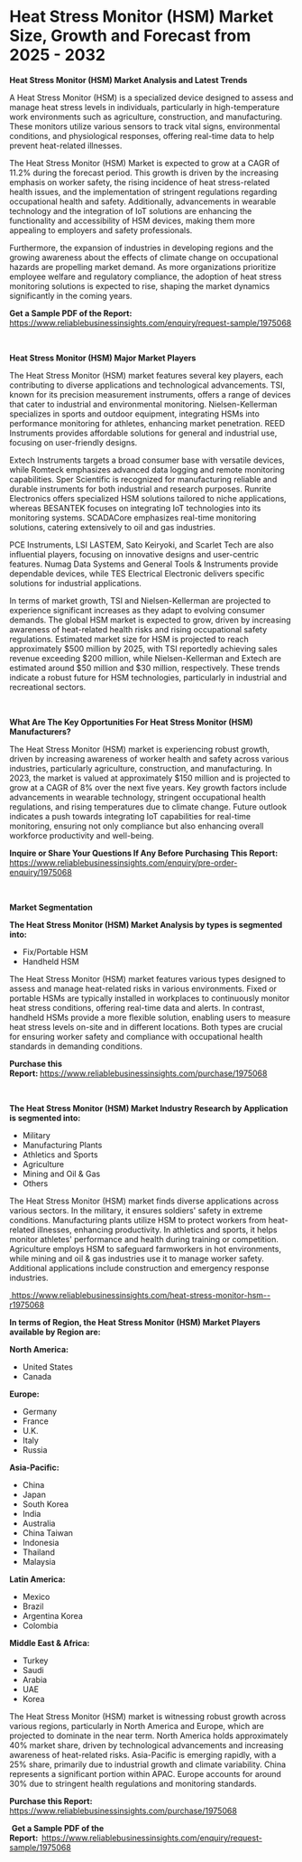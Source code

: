 <p><h1>Heat Stress Monitor (HSM) Market Size, Growth and Forecast from 2025 - 2032</h1></p><p><strong>Heat Stress Monitor (HSM) Market Analysis and Latest Trends</strong></p>
<p><p>A Heat Stress Monitor (HSM) is a specialized device designed to assess and manage heat stress levels in individuals, particularly in high-temperature work environments such as agriculture, construction, and manufacturing. These monitors utilize various sensors to track vital signs, environmental conditions, and physiological responses, offering real-time data to help prevent heat-related illnesses.</p><p>The Heat Stress Monitor (HSM) Market is expected to grow at a CAGR of 11.2% during the forecast period. This growth is driven by the increasing emphasis on worker safety, the rising incidence of heat stress-related health issues, and the implementation of stringent regulations regarding occupational health and safety. Additionally, advancements in wearable technology and the integration of IoT solutions are enhancing the functionality and accessibility of HSM devices, making them more appealing to employers and safety professionals.</p><p>Furthermore, the expansion of industries in developing regions and the growing awareness about the effects of climate change on occupational hazards are propelling market demand. As more organizations prioritize employee welfare and regulatory compliance, the adoption of heat stress monitoring solutions is expected to rise, shaping the market dynamics significantly in the coming years.</p></p>
<p><strong>Get a Sample PDF of the Report:&nbsp;</strong> <a href="https://www.reliablebusinessinsights.com/enquiry/request-sample/1975068?utm_campaign=1877&utm_medium=2&utm_source=Github&utm_content=ia&utm_term=12042025&utm_id=heat-stress-monitor-hsm">https://www.reliablebusinessinsights.com/enquiry/request-sample/1975068</a></p>
<p>&nbsp;</p>
<p><strong>Heat Stress Monitor (HSM) Major Market Players</strong></p>
<p><p>The Heat Stress Monitor (HSM) market features several key players, each contributing to diverse applications and technological advancements. TSI, known for its precision measurement instruments, offers a range of devices that cater to industrial and environmental monitoring. Nielsen-Kellerman specializes in sports and outdoor equipment, integrating HSMs into performance monitoring for athletes, enhancing market penetration. REED Instruments provides affordable solutions for general and industrial use, focusing on user-friendly designs.</p><p>Extech Instruments targets a broad consumer base with versatile devices, while Romteck emphasizes advanced data logging and remote monitoring capabilities. Sper Scientific is recognized for manufacturing reliable and durable instruments for both industrial and research purposes. Runrite Electronics offers specialized HSM solutions tailored to niche applications, whereas BESANTEK focuses on integrating IoT technologies into its monitoring systems. SCADACore emphasizes real-time monitoring solutions, catering extensively to oil and gas industries.</p><p>PCE Instruments, LSI LASTEM, Sato Keiryoki, and Scarlet Tech are also influential players, focusing on innovative designs and user-centric features. Numag Data Systems and General Tools & Instruments provide dependable devices, while TES Electrical Electronic delivers specific solutions for industrial applications.</p><p>In terms of market growth, TSI and Nielsen-Kellerman are projected to experience significant increases as they adapt to evolving consumer demands. The global HSM market is expected to grow, driven by increasing awareness of heat-related health risks and rising occupational safety regulations. Estimated market size for HSM is projected to reach approximately $500 million by 2025, with TSI reportedly achieving sales revenue exceeding $200 million, while Nielsen-Kellerman and Extech are estimated around $50 million and $30 million, respectively. These trends indicate a robust future for HSM technologies, particularly in industrial and recreational sectors.</p></p>
<p>&nbsp;</p>
<p><strong>What Are The Key Opportunities For Heat Stress Monitor (HSM) Manufacturers?</strong></p>
<p><p>The Heat Stress Monitor (HSM) market is experiencing robust growth, driven by increasing awareness of worker health and safety across various industries, particularly agriculture, construction, and manufacturing. In 2023, the market is valued at approximately $150 million and is projected to grow at a CAGR of 8% over the next five years. Key growth factors include advancements in wearable technology, stringent occupational health regulations, and rising temperatures due to climate change. Future outlook indicates a push towards integrating IoT capabilities for real-time monitoring, ensuring not only compliance but also enhancing overall workforce productivity and well-being.</p></p>
<p><strong>Inquire or Share Your Questions If Any Before Purchasing This Report:</strong> <a href="https://www.reliablebusinessinsights.com/enquiry/pre-order-enquiry/1975068?utm_campaign=1877&utm_medium=2&utm_source=Github&utm_content=ia&utm_term=12042025&utm_id=heat-stress-monitor-hsm">https://www.reliablebusinessinsights.com/enquiry/pre-order-enquiry/1975068</a></p>
<p>&nbsp;</p>
<p><strong>Market Segmentation</strong></p>
<p><strong>The Heat Stress Monitor (HSM) Market Analysis by types is segmented into:</strong></p>
<p><ul><li>Fix/Portable HSM</li><li>Handheld HSM</li></ul></p>
<p><p>The Heat Stress Monitor (HSM) market features various types designed to assess and manage heat-related risks in various environments. Fixed or portable HSMs are typically installed in workplaces to continuously monitor heat stress conditions, offering real-time data and alerts. In contrast, handheld HSMs provide a more flexible solution, enabling users to measure heat stress levels on-site and in different locations. Both types are crucial for ensuring worker safety and compliance with occupational health standards in demanding conditions.</p></p>
<p><strong>Purchase this Report:&nbsp;</strong><a href="https://www.reliablebusinessinsights.com/purchase/1975068?utm_campaign=1877&utm_medium=2&utm_source=Github&utm_content=ia&utm_term=12042025&utm_id=heat-stress-monitor-hsm">https://www.reliablebusinessinsights.com/purchase/1975068</a></p>
<p>&nbsp;</p>
<p><strong>The Heat Stress Monitor (HSM) Market Industry Research by Application is segmented into:</strong></p>
<p><ul><li>Military</li><li>Manufacturing Plants</li><li>Athletics and Sports</li><li>Agriculture</li><li>Mining and Oil & Gas</li><li>Others</li></ul></p>
<p><p>The Heat Stress Monitor (HSM) market finds diverse applications across various sectors. In the military, it ensures soldiers' safety in extreme conditions. Manufacturing plants utilize HSM to protect workers from heat-related illnesses, enhancing productivity. In athletics and sports, it helps monitor athletes' performance and health during training or competition. Agriculture employs HSM to safeguard farmworkers in hot environments, while mining and oil & gas industries use it to manage worker safety. Additional applications include construction and emergency response industries.</p></p>
<p><a href="https://www.reliablebusinessinsights.com/heat-stress-monitor-hsm--r1975068?utm_campaign=1877&utm_medium=2&utm_source=Github&utm_content=ia&utm_term=12042025&utm_id=heat-stress-monitor-hsm">&nbsp;https://www.reliablebusinessinsights.com/heat-stress-monitor-hsm--r1975068</a></p>
<p><strong>In terms of Region, the Heat Stress Monitor (HSM) Market Players available by Region are:</strong></p>
<p>
    <p> <strong> North America: </strong>
        <ul>
            <li>United States</li>
            <li>Canada</li>
        </ul>
        </p> 
    <p> <strong> Europe: </strong>
        <ul>
            <li>Germany</li>
            <li>France</li>
            <li>U.K.</li>
            <li>Italy</li>
            <li>Russia</li>
        </ul>
        </p> 
    <p> <strong> Asia-Pacific: </strong>
        <ul>
            <li>China</li>
            <li>Japan</li>
            <li>South Korea</li>
            <li>India</li>
            <li>Australia</li>
            <li>China Taiwan</li>
            <li>Indonesia</li>
            <li>Thailand</li>
            <li>Malaysia</li>
        </ul>
        </p> 
    <p> <strong> Latin America: </strong>
        <ul>
            <li>Mexico</li>
            <li>Brazil</li>
            <li>Argentina Korea</li>
            <li>Colombia</li>
        </ul>
        </p> 
    <p> <strong> Middle East & Africa: </strong>
        <ul>
            <li>Turkey</li>
            <li>Saudi</li>
            <li>Arabia</li>
            <li>UAE</li>
            <li>Korea</li>
        </ul>
    </p>
    </p>
<p><p>The Heat Stress Monitor (HSM) market is witnessing robust growth across various regions, particularly in North America and Europe, which are projected to dominate in the near term. North America holds approximately 40% market share, driven by technological advancements and increasing awareness of heat-related risks. Asia-Pacific is emerging rapidly, with a 25% share, primarily due to industrial growth and climate variability. China represents a significant portion within APAC. Europe accounts for around 30% due to stringent health regulations and monitoring standards.</p></p>
<p><strong>Purchase this Report: </strong><a href="https://www.reliablebusinessinsights.com/purchase/1975068?utm_campaign=1877&utm_medium=2&utm_source=Github&utm_content=ia&utm_term=12042025&utm_id=heat-stress-monitor-hsm">https://www.reliablebusinessinsights.com/purchase/1975068</a></p>
<p>&nbsp;<strong>Get a Sample PDF of the Report:&nbsp;&nbsp;</strong><a href="https://www.reliablebusinessinsights.com/enquiry/request-sample/1975068?utm_campaign=1877&utm_medium=2&utm_source=Github&utm_content=ia&utm_term=12042025&utm_id=heat-stress-monitor-hsm">https://www.reliablebusinessinsights.com/enquiry/request-sample/1975068</a></p>
<p><strong></strong></p>
<p><p></p><p></p><p></p></p>